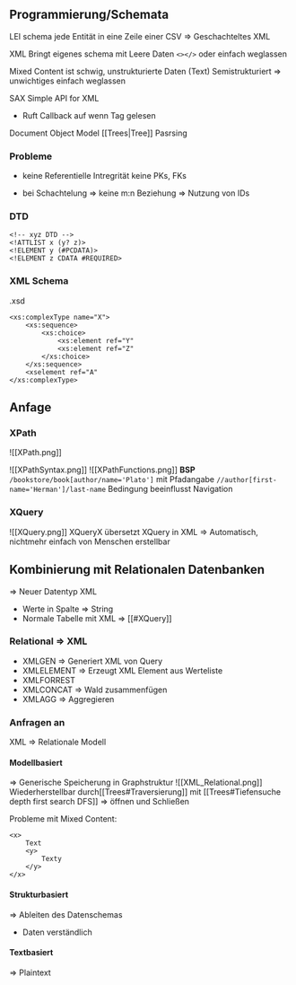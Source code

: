 ## Programmierung/Schemata
LEI schema jede Entität in eine Zeile einer CSV
=> Geschachteltes XML

XML Bringt eigenes schema mit
Leere Daten ```<></>``` oder einfach weglassen

Mixed Content ist schwig, unstrukturierte Daten (Text)
Semistrukturiert => unwichtiges einfach weglassen

SAX Simple API for XML
- Ruft Callback auf wenn Tag gelesen

Document Object Model [[Trees|Tree]] Pasrsing

### Probleme
- keine Referentielle Intregrität
keine PKs, FKs

- bei Schachtelung
	=> keine m:n Beziehung => Nutzung von IDs 
	
### DTD
```
<!-- xyz DTD -->
<!ATTLIST x (y? z)>
<!ELEMENT y (#PCDATA)>
<!ELEMENT z CDATA #REQUIRED>
```

### XML Schema
.xsd
```
<xs:complexType name="X">
	<xs:sequence>
		<xs:choice>
			<xs:element ref="Y"
			<xs:element ref="Z"
		</xs:choice>
	</xs:sequence>
	<xselement ref="A"
</xs:complexType>
```

## Anfage
### XPath
![[XPath.png]]

![[XPathSyntax.png]]
![[XPathFunctions.png]]
**BSP**
```/bookstore/book[author/name='Plato']``` mit Pfadangabe
```//author[first-name='Herman']/last-name``` Bedingung beeinflusst Navigation


### XQuery
![[XQuery.png]]
XQueryX übersetzt XQuery in XML => Automatisch, nichtmehr einfach von Menschen erstellbar

## Kombinierung mit Relationalen Datenbanken
=> Neuer Datentyp XML
-  Werte in Spalte => String
- Normale Tabelle mit XML => [[#XQuery]] 

### Relational => XML
- XMLGEN => Generiert XML von Query
- XMLELEMENT => Erzeugt XML Element aus Werteliste
- XMLFORREST
- XMLCONCAT => Wald zusammenfügen
- XMLAGG => Aggregieren

### Anfragen an 
XML => Relationale Modell

#### Modellbasiert
=> Generische Speicherung in Graphstruktur
![[XML_Relational.png]]
Wiederherstellbar durch[[Trees#Traversierung]] mit [[Trees#Tiefensuche depth first search DFS]]  => öffnen und Schließen

Probleme mit Mixed Content:
```
<x>
	Text
	<y>
		Texty
	</y>
</x>
```

#### Strukturbasiert
=> Ableiten des Datenschemas
- Daten verständlich

#### Textbasiert
=> Plaintext